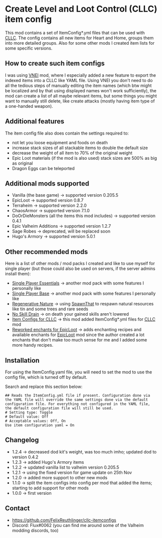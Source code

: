 # Create Level and Loot Control (CLLC) item config

This mod contains a set of ItemConfig*.yml files that can be used with 
[CLLC](https://valheim.thunderstore.io/package/Smoothbrain/CreatureLevelAndLootControl/). 
The config contains all new items for Heart and Home, groups them into more detailed groups. 
Also for some other mods I created item lists for some specific versions.

## How to create such item configs

I was using [VNEI](https://valheim.thunderstore.io/package/MSchmoecker/VNEI/) mod, where I 
especially added a new feature to export the indexed items into a CLLC like YAML file.
Using VNEI you don't need to do all the tedious steps of manually editing the item names
(which btw might be localized and by that using displayed names won't work sufficiently),
the mod can create a list of all maybe relevant items, but some things you might want to 
manually still delete, like create attacks (mostly having item type of a one-handed weapon).

## Additional features

The item config file also does contain the settings required to:
* not let you loose equipment and foods on death
* increase stack sizes of all stackable items to double the default size
* decrease the weight of all item to 70% of the original weight
* Epic Loot materials (if the mod is also used) stack sizes are 500% as big as original
* Dragon Eggs can be teleported

## Additional mods supported

* Vanilla (the base game) -> supported version 0.205.5
* EpicLoot -> supported version 0.8.7
* Terraheim -> supported version 2.2.0
* ChaosArmor -> supported version 7.1.0
* DoOrDieMonsters (all the items this mod includes) -> supported version 0.4.1
* Epic Valheim Additions -> supported version 1.2.7
* Sage Robes -> deprecated, will be replaced soon
* Hugo's Armory -> supported version 5.0.1

## Other recommended mods

Here is a list of other mods / mod packs I created and like to use myself for single player (but those could also be
used on servers, if the server admins install them):
* [Single Player Essentials](https://valheim.thunderstore.io/package/FixItFelix/SinglePlayer_Essentials/)
  -> another mod pack with some features I personally like
* [Single Player Base](https://valheim.thunderstore.io/package/FixItFelix/SinglePlayer_Base/)
  -> another mod pack with some features I personally like
* [Regenerative Nature](https://valheim.thunderstore.io/package/FixItFelix/RegenerativeNature/)
  -> using [SpawnThat](https://valheim.thunderstore.io/package/ASharpPen/Spawn_That/) to respawn natural resources
  like tin and some trees and rare seeds
* [No Skill Drain](https://valheim.thunderstore.io/package/FixItFelix/NoSkillDrain/) -> on death your gained
  skills aren't lowered
* [Item Configs for CLLC](https://valheim.thunderstore.io/package/FixItFelix/CreatureLeveLAndLootControl_itemconfig/)
  -> this mod added ItemConfig*.yml files for
  [CLLC](https://valheim.thunderstore.io/package/Smoothbrain/CreatureLevelAndLootControl/) mod
* [Reworked enchants for EpicLoot](https://valheim.thunderstore.io/package/FixItFelix/EpicLoot_reworked_enchants/)
  -> adds enchanting recipes and available enchants for
  [EpicLoot](https://valheim.thunderstore.io/package/RandyKnapp/EpicLoot/) mod since the author created a lot enchants
  that don't make too much sense for me and I added some more handy recipes.

## Installation

For using the ItemConfig.yaml file, you will need to set the mod to 
use the config file, which is turned off by default.

Search and replace this section below:

```
## Reads the ItemConfig.yml file if present. Configuration done via the YAML file will override the same settings done via the default configuration file. For everything not configured in the YAML file, the default configuration file will still be used.
# Setting type: Toggle
# Default value: Off
# Acceptable values: Off, On
Use item configuration yaml = On
```

## Changelog

* 1.2.4 -> decreased dod kit's weight, was too much imho; updated dod to version 0.4.2
* 1.2.3 -> added Hugo's Armory items
* 1.2.2 -> updated vanilla list to valheim version 0.205.5
* 1.2.1 -> using the fixed version for game update on 25th Nov
* 1.2.0 -> added more support to other new mods
* 1.1.0 -> split the item configs into config per mod that added the items; starting to add support for other mods
* 1.0.0 -> first version

## Contact

* https://github.com/FelixReuthlinger/cllc-itemconfigs
* Discord: Flux#0062 (you can find me around some of the Valheim modding discords, too)
